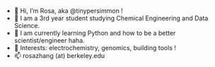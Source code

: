 - 👋 Hi, I’m Rosa, aka @tinypersimmon !
- 👀 I am a 3rd year student studying Chemical Engineering and Data Science.
- 🌱 I am currently learning Python and how to be a better scientist/engineer haha.
- 💞️ Interests: electrochemistry, genomics, building tools !
- 📫 rosazhang (at) berkeley.edu

<!---
tinypersimmon/tinypersimmon is a ✨ special ✨ repository because its `README.md` (this file) appears on your GitHub profile.
You can click the Preview link to take a look at your changes.
--->
